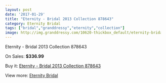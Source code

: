 ```yaml
---
layout: post
date: '2017-01-29'
title: "Eternity - Bridal 2013 Collection 878643"
category: Eternity Bridal
tags: ["bridal","granddressy","eternity","collection"]
image: http://img.granddressy.com/10620-thickbox_default/eternity-bridal-2013-collection-878643.jpg
---
```

Eternity - Bridal 2013 Collection 878643

On Sales: **$336.99**
<a href="https://www.granddressy.com/en/eternity-bridal/9738-eternity-bridal-2013-collection-878643.html"><amp-img layout="responsive" width="600" height="600" src="//img.granddressy.com/10620-thickbox_default/eternity-bridal-2013-collection-878643.jpg" alt="Eternity - Bridal 2013 Collection 878643 0" /></a>

Buy it: [Eternity - Bridal 2013 Collection 878643](https://www.granddressy.com/en/eternity-bridal/9738-eternity-bridal-2013-collection-878643.html "Eternity - Bridal 2013 Collection 878643")

View more: [Eternity Bridal](https://www.granddressy.com/en/288-eternity-bridal "Eternity Bridal")